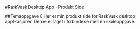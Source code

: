 #RaskVask Desktop App - Produkt Side

##Temaoppgave 8
Her er min produkt side for RaskVask desktop applikasjonen 
Denne er laget i forbindelse med en skoleoppgave. 